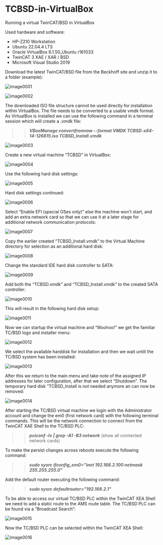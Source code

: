 # TCBSD-in-VirtualBox
Running a virtual TwinCAT/BSD in VirtualBox

Used hardware and software:

  * HP-Z210 Workstation
  * Ubuntu 22.04.4 LTS
  * Oracle VirtualBox 6.1.50_Ubuntu r161033
  * TwinCAT 3 XAE / XAR / BSD
  * Microsoft Visual Studio 2019

Download the latest TwinCAT/BSD file from the Beckhoff site and unzip it to a folder (example):

![image0001](/images/image0001.png)

![image0002](/images/image0002.png)

The downloaded ISO file structure cannot be used directly for installation within VirtualBox.
The file needs to be converted to a usable vmdk format.
As VirtualBox is installed we can use the following command in a terminal session which will create a .vmdk file:

>>***VBoxManage convertfromraw --format VMDK TCBSD-x64-14-126815.iso TCBSD_Install.vmdk***

![image0003](/images/image0003.png)

Create a new virtual machine “TCBSD” in VirtualBox:

![image0004](/images/image0004.png)

Use the following hard disk settings:

![image0005](/images/image0005.png)

Hard disk settings continued:

![image0006](/images/image0006.png)

Select “Enable EFI (special OSes only)” else the machine won’t start, and add an extra network card so that we can use it at a later stage for additional network communication protocols:

![image0007](/images/image0007.png)

Copy the earlier created “TCBSD_Install.vmdk” to the Virtual Machine directory for selection as an additional hard disk:

![image0008](/images/image0008.png)

Change the standard IDE hard disk controller to SATA:

![image0009](/images/image0009.png)

Add both the “TCBSD.vmdk” and “TCBSD_Install.vmdk” to the created SATA controller:

![image0010](/images/image0010.png)

This will result in the following hard disk setup:

![image0011](/images/image0011.png)

Now we can startup the virtual machine and “Woohoo!” we get the familiar TC/BSD logo and installer menu:

![image0012](/images/image0012.png)

We select the available harddisk for installation and then we wait untill the TC/BSD system has been installed:

![image0013](/images/image0013.png)

After this we return to the main menu and take note of the assigned IP addresses for later configuration, after that we select “Shutdown”.
The temporary hard disk “TCBSD_Install is not needed anymore an can now be removed:

![image0014](/images/image0014.png)

After starting the TC/BSD virtual machine we login with the Administrator account and change the em0 (first network card) with the following terminal commands.
This will be the network connection to connect from the TwinCAT XAE Shell to the TC/BSD PLC:

>>***pciconf -lv | grep -A1 -B3 network*** (show all connected network cards)

To make the persist changes across reboots execute the following command:

>>***sudo sysrc ifconfig_em0="inet 192.168.2.100 netmask 255.255.255.0"***

Add the default router executing the following command:

>>***sudo sysrc defaultrouter="192.168.2.1"***

To be able to access our virtual TC/BSD PLC within the TwinCAT XEA Shell we need to add a static route to the AMS route table. The TC/BSD PLC can be found via a “Broadcast Search”:

![image0015](/images/image0015.png)

Now the TC/BSD PLC can be selected within the TwinCAT XEA Shell:

![image0016](/images/image0016.png)